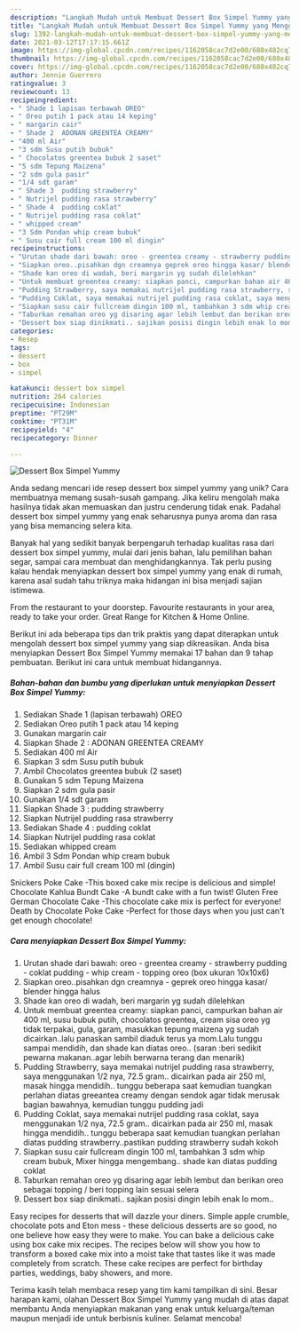 ```yaml
---
description: "Langkah Mudah untuk Membuat Dessert Box Simpel Yummy yang Menggugah Selera"
title: "Langkah Mudah untuk Membuat Dessert Box Simpel Yummy yang Menggugah Selera"
slug: 1392-langkah-mudah-untuk-membuat-dessert-box-simpel-yummy-yang-menggugah-selera
date: 2021-03-12T17:17:15.661Z
image: https://img-global.cpcdn.com/recipes/1162058cac7d2e00/680x482cq70/dessert-box-simpel-yummy-foto-resep-utama.jpg
thumbnail: https://img-global.cpcdn.com/recipes/1162058cac7d2e00/680x482cq70/dessert-box-simpel-yummy-foto-resep-utama.jpg
cover: https://img-global.cpcdn.com/recipes/1162058cac7d2e00/680x482cq70/dessert-box-simpel-yummy-foto-resep-utama.jpg
author: Jennie Guerrero
ratingvalue: 3
reviewcount: 13
recipeingredient:
- " Shade 1 lapisan terbawah OREO"
- " Oreo putih 1 pack atau 14 keping"
- " margarin cair"
- " Shade 2  ADONAN GREENTEA CREAMY"
- "400 ml Air"
- "3 sdm Susu putih bubuk"
- " Chocolatos greentea bubuk 2 saset"
- "5 sdm Tepung Maizena"
- "2 sdm gula pasir"
- "1/4 sdt garam"
- " Shade 3  pudding strawberry"
- " Nutrijel pudding rasa strawberry"
- " Shade 4  pudding coklat"
- " Nutrijel pudding rasa coklat"
- " whipped cream"
- "3 Sdm Pondan whip cream bubuk"
- " Susu cair full cream 100 ml dingin"
recipeinstructions:
- "Urutan shade dari bawah: oreo - greentea creamy - strawberry pudding - coklat pudding - whip cream - topping oreo (box ukuran 10x10x6)"
- "Siapkan oreo..pisahkan dgn creamnya geprek oreo hingga kasar/ blender hingga halus"
- "Shade kan oreo di wadah, beri margarin yg sudah dilelehkan"
- "Untuk membuat greentea creamy: siapkan panci, campurkan bahan air 400 ml, susu bubuk putih, chocolatos greentea, cream sisa oreo yg tidak terpakai, gula, garam, masukkan tepung maizena yg sudah dicairkan..lalu panaskan sambil diaduk terus ya mom.Lalu tunggu sampai mendidih, dan shade kan diatas oreo.. (saran :beri sedikit pewarna makanan..agar lebih berwarna terang dan menarik)"
- "Pudding Strawberry, saya memakai nutrijel pudding rasa strawberry, saya menggunakan 1/2 nya, 72.5 gram.. dicairkan pada air 250 ml, masak hingga mendidih.. tunggu beberapa saat kemudian tuangkan perlahan diatas greeantea creamy dengan sendok agar tidak merusak bagian bawahnya, kemudian tunggu pudding jadi"
- "Pudding Coklat, saya memakai nutrijel pudding rasa coklat, saya menggunakan 1/2 nya, 72.5 gram.. dicairkan pada air 250 ml, masak hingga mendidih.. tunggu beberapa saat kemudian tuangkan perlahan diatas pudding strawberry..pastikan pudding strawberry sudah kokoh"
- "Siapkan susu cair fullcream dingin 100 ml, tambahkan 3 sdm whip cream bubuk, Mixer hingga mengembang.. shade kan diatas pudding coklat"
- "Taburkan remahan oreo yg disaring agar lebih lembut dan berikan oreo sebagai topping / beri topping lain sesuai selera"
- "Dessert box siap dinikmati.. sajikan posisi dingin lebih enak lo mom.."
categories:
- Resep
tags:
- dessert
- box
- simpel

katakunci: dessert box simpel 
nutrition: 264 calories
recipecuisine: Indonesian
preptime: "PT29M"
cooktime: "PT31M"
recipeyield: "4"
recipecategory: Dinner

---
```



![Dessert Box Simpel Yummy](https://img-global.cpcdn.com/recipes/1162058cac7d2e00/680x482cq70/dessert-box-simpel-yummy-foto-resep-utama.jpg)

Anda sedang mencari ide resep dessert box simpel yummy yang unik? Cara membuatnya memang susah-susah gampang. Jika keliru mengolah maka hasilnya tidak akan memuaskan dan justru cenderung tidak enak. Padahal dessert box simpel yummy yang enak seharusnya punya aroma dan rasa yang bisa memancing selera kita.

Banyak hal yang sedikit banyak berpengaruh terhadap kualitas rasa dari dessert box simpel yummy, mulai dari jenis bahan, lalu pemilihan bahan segar, sampai cara membuat dan menghidangkannya. Tak perlu pusing kalau hendak menyiapkan dessert box simpel yummy yang enak di rumah, karena asal sudah tahu triknya maka hidangan ini bisa menjadi sajian istimewa.

From the restaurant to your doorstep. Favourite restaurants in your area, ready to take your order. Great Range for Kitchen &amp; Home Online.


Berikut ini ada beberapa tips dan trik praktis yang dapat diterapkan untuk mengolah dessert box simpel yummy yang siap dikreasikan. Anda bisa menyiapkan Dessert Box Simpel Yummy memakai 17 bahan dan 9 tahap pembuatan. Berikut ini cara untuk membuat hidangannya.

<!--inarticleads1-->

##### Bahan-bahan dan bumbu yang diperlukan untuk menyiapkan Dessert Box Simpel Yummy:

1. Sediakan  Shade 1 (lapisan terbawah) OREO
1. Sediakan  Oreo putih 1 pack atau 14 keping
1. Gunakan  margarin cair
1. Siapkan  Shade 2 : ADONAN GREENTEA CREAMY
1. Sediakan 400 ml Air
1. Siapkan 3 sdm Susu putih bubuk
1. Ambil  Chocolatos greentea bubuk (2 saset)
1. Gunakan 5 sdm Tepung Maizena
1. Siapkan 2 sdm gula pasir
1. Gunakan 1/4 sdt garam
1. Siapkan  Shade 3 : pudding strawberry
1. Siapkan  Nutrijel pudding rasa strawberry
1. Sediakan  Shade 4 : pudding coklat
1. Siapkan  Nutrijel pudding rasa coklat
1. Sediakan  whipped cream
1. Ambil 3 Sdm Pondan whip cream bubuk
1. Ambil  Susu cair full cream 100 ml (dingin)


Snickers Poke Cake -This boxed cake mix recipe is delicious and simple! Chocolate Kahlua Bundt Cake -A bundt cake with a fun twist! Gluten Free German Chocolate Cake -This chocolate cake mix is perfect for everyone! Death by Chocolate Poke Cake -Perfect for those days when you just can&#39;t get enough chocolate! 

<!--inarticleads2-->

##### Cara menyiapkan Dessert Box Simpel Yummy:

1. Urutan shade dari bawah: oreo - greentea creamy - strawberry pudding - coklat pudding - whip cream - topping oreo (box ukuran 10x10x6)
1. Siapkan oreo..pisahkan dgn creamnya - geprek oreo hingga kasar/ blender hingga halus
1. Shade kan oreo di wadah, beri margarin yg sudah dilelehkan
1. Untuk membuat greentea creamy: siapkan panci, campurkan bahan air 400 ml, susu bubuk putih, chocolatos greentea, cream sisa oreo yg tidak terpakai, gula, garam, masukkan tepung maizena yg sudah dicairkan..lalu panaskan sambil diaduk terus ya mom.Lalu tunggu sampai mendidih, dan shade kan diatas oreo.. (saran :beri sedikit pewarna makanan..agar lebih berwarna terang dan menarik)
1. Pudding Strawberry, saya memakai nutrijel pudding rasa strawberry, saya menggunakan 1/2 nya, 72.5 gram.. dicairkan pada air 250 ml, masak hingga mendidih.. tunggu beberapa saat kemudian tuangkan perlahan diatas greeantea creamy dengan sendok agar tidak merusak bagian bawahnya, kemudian tunggu pudding jadi
1. Pudding Coklat, saya memakai nutrijel pudding rasa coklat, saya menggunakan 1/2 nya, 72.5 gram.. dicairkan pada air 250 ml, masak hingga mendidih.. tunggu beberapa saat kemudian tuangkan perlahan diatas pudding strawberry..pastikan pudding strawberry sudah kokoh
1. Siapkan susu cair fullcream dingin 100 ml, tambahkan 3 sdm whip cream bubuk, Mixer hingga mengembang.. shade kan diatas pudding coklat
1. Taburkan remahan oreo yg disaring agar lebih lembut dan berikan oreo sebagai topping / beri topping lain sesuai selera
1. Dessert box siap dinikmati.. sajikan posisi dingin lebih enak lo mom..


Easy recipes for desserts that will dazzle your diners. Simple apple crumble, chocolate pots and Eton mess - these delicious desserts are so good, no one believe how easy they were to make. You can bake a delicious cake using box cake mix recipes. The recipes below will show you how to transform a boxed cake mix into a moist take that tastes like it was made completely from scratch. These cake recipes are perfect for birthday parties, weddings, baby showers, and more. 

Terima kasih telah membaca resep yang tim kami tampilkan di sini. Besar harapan kami, olahan Dessert Box Simpel Yummy yang mudah di atas dapat membantu Anda menyiapkan makanan yang enak untuk keluarga/teman maupun menjadi ide untuk berbisnis kuliner. Selamat mencoba!
